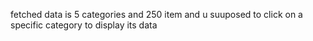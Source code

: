 
fetched data is 5 categories and 250 item and u suuposed to click on a specific category to display its data 



